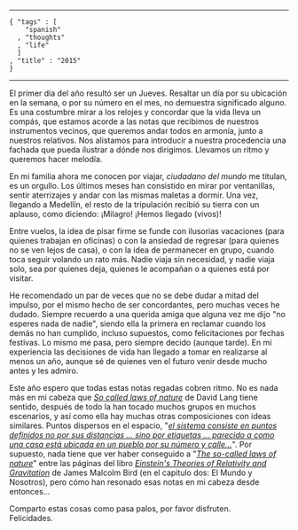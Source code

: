 ﻿--- 

    { "tags" : [
        "spanish"
      , "thoughts"
      , "life"
      ]
    , "title" : "2015"
    }

--- 

El primer día del año resultó ser un Jueves. Resaltar un día por su
ubicación en la semana, o por su número en el mes, no demuestra
significado alguno. Es una costumbre mirar a los relojes y concordar
que la vida lleva un compás, que estamos acorde a las notas que
recibimos de nuestros instrumentos vecinos, que queremos andar todos
en armonía, junto a nuestros relativos. Nos alistamos para introducir
a nuestra procedencia una fachada que pueda ilustrar a dónde nos
dirigimos. Llevamos un ritmo y queremos hacer melodía.

En mi familia ahora me conocen por viajar, _ciudadano del mundo_ me
titulan, es un orgullo. Los últimos meses han consistido en mirar por
ventanillas, sentir aterrizajes y andar con las mismas maletas a
dormir. Una vez, llegando a Medellín, el resto de la tripulación
recibió su tierra con un aplauso, como diciendo: ¡Milagro!  ¡Hemos
llegado (vivos)!

Entre vuelos, la idea de pisar firme se funde con ilusorias vacaciones
(para quienes trabajan en oficinas) o con la ansiedad de regresar
(para quienes no se ven lejos de casa), o con la idea de permanecer en
grupo, cuando toca seguir volando un rato más. Nadie viaja sin
necesidad, y nadie viaja solo, sea por quienes deja, quienes le
acompañan o a quienes está por visitar.

He recomendado un par de veces que no se debe dudar a mitad del
impulso, por el mismo hecho de ser concordantes, pero muchas veces he
dudado. Siempre recuerdo a una querida amiga que alguna vez me dijo
"no esperes nada de nadie", siendo ella la primera en reclamar cuando
los demás no han cumplido, incluso supuestos, como felicitaciones por
fechas festivas. Lo mismo me pasa, pero siempre decido (aunque tarde).
En mi experiencia las decisiones de vida han llegado a tomar en
realizarse al menos un año, aunque sé de quienes ven el futuro venir
desde mucho antes y les admiro.

Este año espero que todas estas notas regadas cobren ritmo. No es nada
más en mi cabeza que _[So called laws of nature][1]_ de David Lang
tiene sentido, después de todo la han tocado muchos grupos en muchos
escenarios, y así como ella hay muchas otras composiciones con ideas
similares. Puntos dispersos en el espacio, "_[el sistema consiste en
puntos definidos no por sus distancias ... sino por etiquetas ...
parecido a como una casa está ubicada en un pueblo por su número y
calle...]()_".  Por supuesto, nada tiene que ver haber conseguido a
"_[The so-called laws of nature][3]_" entre las páginas del libro
_[Einstein's Theories of Relativity and Gravitation][4]_ de James
Malcolm Bird (en el capitulo dos: El Mundo y Nosotros), pero cómo han
resonado esas notas en mi cabeza desde entonces...

Comparto estas cosas como pasa palos, por favor disfruten.  
Felicidades.

[1]: https://soundcloud.com/carnegiehall/called-laws-of-nature-part-2
[2]: https://books.google.com/books?id=Kas0AQAAMAAJ&pg=PA107&lpg=PA107&dq=%22the+system+consists+in+defining+points+not+by+their+distances+from+lines+or+planes%22&source=bl&ots=sUZFyetKGo&sig=JSrNbHlTOplqL5pAFxtFyla0m8c&hl=en&sa=X&ei=8IalVJ6wF4HZggSB3YLIDQ&ved=0CB4Q6AEwAA#v=onepage&q=%22the%20system%20consists%20in%20defining%20points%20not%20by%20their%20distances%20from%20lines%20or%20planes%22&f=false
[3]: https://books.google.com/books?id=CyUQAAAAYAAJ&pg=PA32&dq=%22The+so-called+laws+of+nature%22+Einstein&hl=en&sa=X&ei=o4elVIfGLIavggTTx4DgBA&ved=0CCMQ6AEwAQ#v=onepage&q=%22The%20so-called%20laws%20of%20nature%22%20Einstein&f=false
[4]: https://play.google.com/store/books/details/James_Malcolm_Bird_Einstein_s_Theories_of_Relativi?id=CyUQAAAAYAAJ
